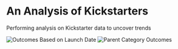 # An Analysis of Kickstarters
Performing analysis on Kickstarter data to uncover trends

![Outcomes Based on Launch Date](https://user-images.githubusercontent.com/104293158/167994563-a7f6d749-7c71-41c1-a9b1-4d282ccf2070.png)
![Parent Category Outcomes](https://user-images.githubusercontent.com/104293158/167994565-50fbe267-f2a8-4afd-a3e8-3d1d4b1c4aff.png)
